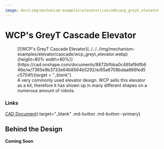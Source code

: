 ```yaml
---
image: docs\img\mechanism-examples\elevator\cascade\wcp_greyt_elevator.webp
---
```


<style>

td, th , table{
   border: none!important;
}

td{
  text-align: left !important;
  vertical-align: middle !important;
}

table tr:hover{
    background-color: transparent !important;
}

</style>

# WCP's GreyT Cascade Elevator

<figure markdown="span">
[![WCP's GreyT Cascade Elevator](../../../img/mechanism-examples/elevator/cascade/wcp_greyt_elevator.webp){height=80% width=80%}](https://cad.onshape.com/documents/8872bfbba0c46faf9dfb646e/w/7365e9b3733e64b8564b5292/e/65a6708bdaa866fed5c5704f){target = "_blank"}
<figcaption>A very commonly used elevator design. WCP sells this elevator as a kit, therefore it has shown up in many different shapes on a numerous amount of robots.</figcaption>
</figure>

### Links

[CAD Document](https://cad.onshape.com/documents/8872bfbba0c46faf9dfb646e/w/7365e9b3733e64b8564b5292/e/65a6708bdaa866fed5c5704f "CAD Document Link"){:target="_blank" .md-button .md-button--primary}

## Behind the Design
**Coming Soon**